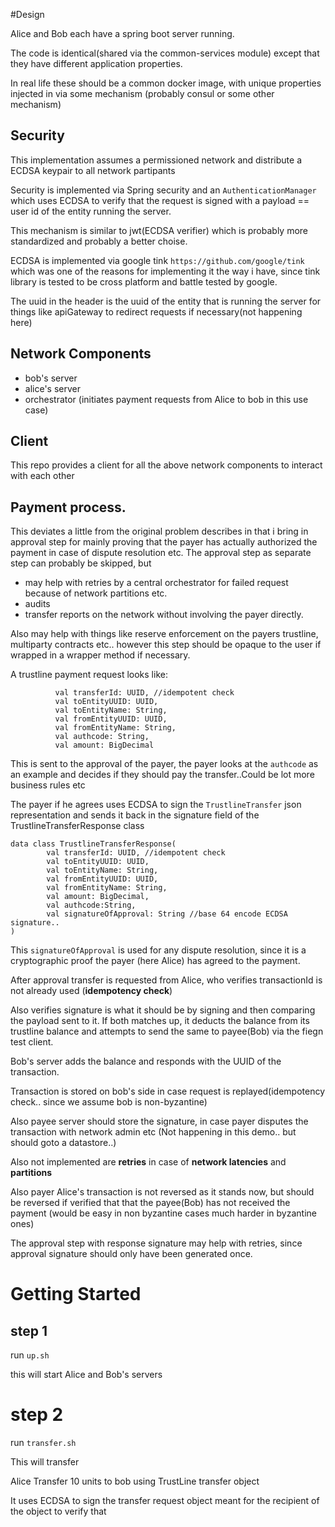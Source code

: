 #Design


Alice and Bob each have a spring boot server running.

The code is identical(shared via the common-services module) except that they have different application
properties.

In real life these should be a common docker image, with unique properties injected in via some
mechanism (probably consul or some other mechanism)

## Security
This implementation assumes a permissioned network and distribute a ECDSA keypair to all network partipants

Security is implemented via Spring security and an `AuthenticationManager` which uses ECDSA to verify that 
the request is signed with a payload == user id of the entity running the server.

This mechanism is similar to jwt(ECDSA verifier) which is probably more standardized and probably a better choise.

ECDSA is implemented via google tink `https://github.com/google/tink` which was one of the reasons for implementing
it the way i have, since tink library is tested to be cross platform and battle tested by google.

The uuid in the header is the uuid of the entity that is running the server for things like apiGateway to 
redirect requests if necessary(not happening here)
## Network Components

* bob's server
* alice's server
* orchestrator (initiates payment requests from Alice to bob in this use case)


## Client

This repo provides a client for all the above network components to interact with each other

## Payment process.
This deviates a little from the original problem describes in that i bring in approval step for mainly proving that 
the payer has actually authorized the payment in case of dispute resolution etc.
The approval step as separate step can probably be skipped, but
* may help with retries by a central orchestrator for failed request because of network partitions etc.
* audits
* transfer reports on the network
without involving the payer directly.


Also may help with things like reserve enforcement on the payers trustline, multiparty contracts etc..
however this step should be opaque to the user if wrapped in a wrapper method if necessary.

A trustline payment request looks like:

``` TrustlineTransfer(
          val transferId: UUID, //idempotent check
          val toEntityUUID: UUID,
          val toEntityName: String,
          val fromEntityUUID: UUID,
          val fromEntityName: String,
          val authcode: String,
          val amount: BigDecimal
  ```

This is sent to the approval of the payer, the payer looks at the `authcode` as an example and 
decides if they should pay the transfer..Could be lot more business rules etc

The payer if he agrees uses ECDSA to sign the `TrustlineTransfer` json representation and sends it back in the 
signature field of the TrustlineTransferResponse class
```
data class TrustlineTransferResponse(
        val transferId: UUID, //idempotent check
        val toEntityUUID: UUID,
        val toEntityName: String,
        val fromEntityUUID: UUID,
        val fromEntityName: String,
        val amount: BigDecimal,
        val authcode:String,
        val signatureOfApproval: String //base 64 encode ECDSA signature..
)
```
                                  
This `signatureOfApproval` is used for any dispute resolution, since it is a cryptographic proof the payer
(here Alice) has agreed to the payment.

After approval transfer is requested from Alice, who verifies transactionId is not already used
(**idempotency check**)

Also verifies signature is what it should be by signing and then comparing the payload sent to it.
If both matches up, it deducts the balance from its trustline balance and attempts to send the same to 
payee(Bob) via the fiegn test client.

Bob's server adds the balance and responds with the UUID of the transaction.

Transaction is stored on bob's side in case request is replayed(idempotency check.. since we assume bob is
non-byzantine)

Also payee server should store the signature, in case payer disputes the transaction with network admin etc
(Not happening in this demo.. but should goto a datastore..)

Also not implemented are **retries** in case of **network latencies** and **partitions**

Also payer Alice's transaction is not reversed as it stands now, but should be reversed if verified that that
the payee(Bob) has not received the payment (would be easy in non byzantine cases much harder in byzantine ones)

The approval step with response signature may help with retries, since approval signature should only have
been generated once.



# Getting Started

## step 1
run `up.sh`

this will start Alice and Bob's servers

# step 2
run `transfer.sh`

This will transfer 


Alice Transfer 10 units to bob using TrustLine transfer object

It uses ECDSA to sign the transfer request object meant for the recipient of the object to verify that 
